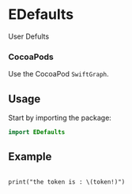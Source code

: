 # EDefaults
User Defults

### CocoaPods

Use the CocoaPod `SwiftGraph`.

## Usage

Start by importing the package:

```swift
import EDefaults
```

## Example

```Defaults.shared.saveObject(object: token, key: tokenKey)
```

```let token = Defaults.shared.get(key: tokenKey)
print("the token is : \(token!)")
```



